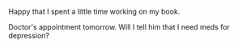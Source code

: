 Happy that I spent a little time working on my book.

Doctor's appointment tomorrow. Will I tell him that I need meds for depression?
